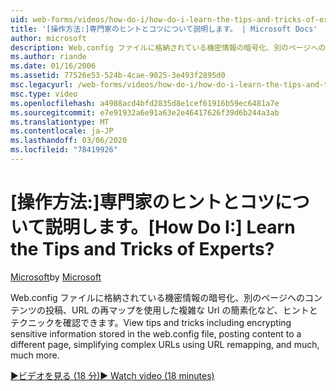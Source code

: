 ```yaml
---
uid: web-forms/videos/how-do-i/how-do-i-learn-the-tips-and-tricks-of-experts
title: '[操作方法:]専門家のヒントとコツについて説明します。 | Microsoft Docs'
author: microsoft
description: Web.config ファイルに格納されている機密情報の暗号化、別のページへのコンテンツの投稿、複雑な Url の簡素化などのヒントとテクニックを表示します。
ms.author: riande
ms.date: 01/16/2006
ms.assetid: 77526e53-524b-4cae-9025-3e493f2895d0
msc.legacyurl: /web-forms/videos/how-do-i/how-do-i-learn-the-tips-and-tricks-of-experts
msc.type: video
ms.openlocfilehash: a4988acd4bfd2835d8e1cef61916b59ec6481a7e
ms.sourcegitcommit: e7e91932a6e91a63e2e46417626f39d6b244a3ab
ms.translationtype: MT
ms.contentlocale: ja-JP
ms.lasthandoff: 03/06/2020
ms.locfileid: "78419926"
---
```

# <a name="how-do-i-learn-the-tips-and-tricks-of-experts"></a><span data-ttu-id="8fb29-104">[操作方法:]専門家のヒントとコツについて説明します。</span><span class="sxs-lookup"><span data-stu-id="8fb29-104">[How Do I:] Learn the Tips and Tricks of Experts?</span></span>

<span data-ttu-id="8fb29-105">[Microsoft](https://github.com/microsoft)</span><span class="sxs-lookup"><span data-stu-id="8fb29-105">by [Microsoft](https://github.com/microsoft)</span></span>

<span data-ttu-id="8fb29-106">Web.config ファイルに格納されている機密情報の暗号化、別のページへのコンテンツの投稿、URL の再マップを使用した複雑な Url の簡素化など、ヒントとテクニックを確認できます。</span><span class="sxs-lookup"><span data-stu-id="8fb29-106">View tips and tricks including encrypting sensitive information stored in the web.config file, posting content to a different page, simplifying complex URLs using URL remapping, and much, much more.</span></span>

[<span data-ttu-id="8fb29-107">&#9654;ビデオを見る (18 分)</span><span class="sxs-lookup"><span data-stu-id="8fb29-107">&#9654; Watch video (18 minutes)</span></span>](https://channel9.msdn.com/Blogs/ASP-NET-Site-Videos/how-do-i-learn-the-tips-and-tricks-of-experts)
